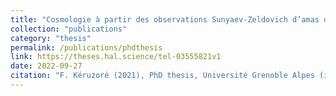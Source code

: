 ```yaml
---
title: "Cosmologie à partir des observations Sunyaev-Zeldovich d’amas de galaxies avec NIKA2"
collection: "publications"
category: "thesis"
permalink: /publications/phdthesis
link: https://theses.hal.science/tel-03555821v1
date: 2022-09-27
citation: "F. Kéruzoré (2021), PhD thesis, Université Grenoble Alpes (in French)"
---
```

